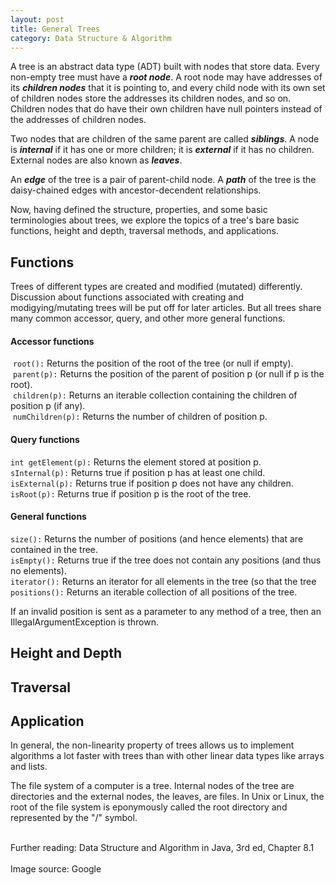 ```yaml
---
layout: post
title: General Trees
category: Data Structure & Algorithm
---
```


A tree is an abstract data type (ADT) built with nodes that store data. Every non-empty tree must have a <b><i>root node</i></b>. A root node may have addresses of its <b><i>children nodes</i></b> that it is pointing to, and every child node with its own set of children nodes store the addresses its children nodes, and so on. Children nodes that do have their own children have null pointers instead of the addresses of children nodes.

Two nodes that are children of the same parent are called <b><i>siblings</i></b>. A node is <b><i>internal</i></b> if it has one or more children; it is <b><i>external</i></b> if it has no children. External nodes are also known as <b><i>leaves</i></b>.

An <b><i>edge</i></b> of the tree is a pair of parent-child node. A <b><i>path</i></b> of the tree is the daisy-chained edges with ancestor-decendent relationships.

Now, having defined the structure, properties, and some basic terminologies about trees, we explore the topics of a tree's bare basic functions, height and depth, traversal methods, and applications.

## Functions

Trees of different types are created and modified (mutated) differently. Discussion about functions associated with creating and modigying/mutating trees will be put off for later articles. But all trees share many common accessor, query, and other more general functions.

<h4>Accessor functions</h4>
  &nbsp;<code>root():</code> Returns the position of the root of the tree (or null if empty).<br>
  &nbsp;<code>parent(p):</code> Returns the position of the parent of position p (or null if p is the root).<br>
  &nbsp;<code>children(p):</code> Returns an iterable collection containing the children of position p (if any).<br>
  &nbsp;<code>numChildren(p):</code> Returns the number of children of position p.<br>

<h4>Query functions</h4>
<code>int getElement(p):</code> Returns the element stored at position p.<br>
<code>sInternal(p):</code> Returns true if position p has at least one child.<br>
<code>isExternal(p):</code> Returns true if position p does not have any children.<br>
<code>isRoot(p):</code> Returns true if position p is the root of the tree.<br>

<h4>General functions</h4>
<code>size():</code> Returns the number of positions (and hence elements) that are contained in the tree.<br>
<code>isEmpty():</code> Returns true if the tree does not contain any positions (and thus no elements).<br>
<code>iterator():</code> Returns an iterator for all elements in the tree (so that the tree<br> <code>positions():</code> Returns an iterable collection of all positions of the tree.<br>

If an invalid position is sent as a parameter to any method of a tree, then an
IllegalArgumentException is thrown.

## Height and Depth

## Traversal

## Application

In general, the non-linearity property of trees allows us to implement algorithms a lot faster with trees than with other linear data types like arrays and lists.

The file system of a computer is a tree. Internal nodes of the tree are directories and the external nodes, the leaves, are files. In Unix or Linux, the root of the file system is eponymously called the root directory and represented by the "/" symbol.

<footer>
<br>
Further reading: Data Structure and Algorithm in Java, 3rd ed, Chapter 8.1
<br><br>
Image source: Google
</footer>
